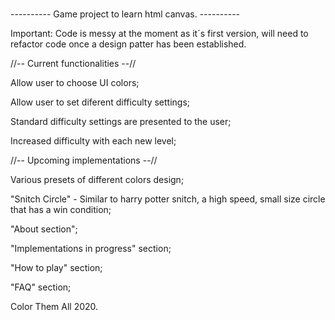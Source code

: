 #

---------- Game project to learn html canvas. ----------

Important: Code is messy at the moment as it´s first version, will need to refactor code once a design patter has been established.

//-- Current functionalities --//

Allow user to choose UI colors;

Allow user to set diferent difficulty settings;

Standard difficulty settings are presented to the user;

Increased difficulty with each new level;

//-- Upcoming implementations --//

Various presets of different colors design;

"Snitch Circle" - Similar to harry potter snitch, a high speed, small size circle that has a win condition;

"About section";

"Implementations in progress" section;

"How to play" section;

"FAQ" section;

Color Them All 2020.
